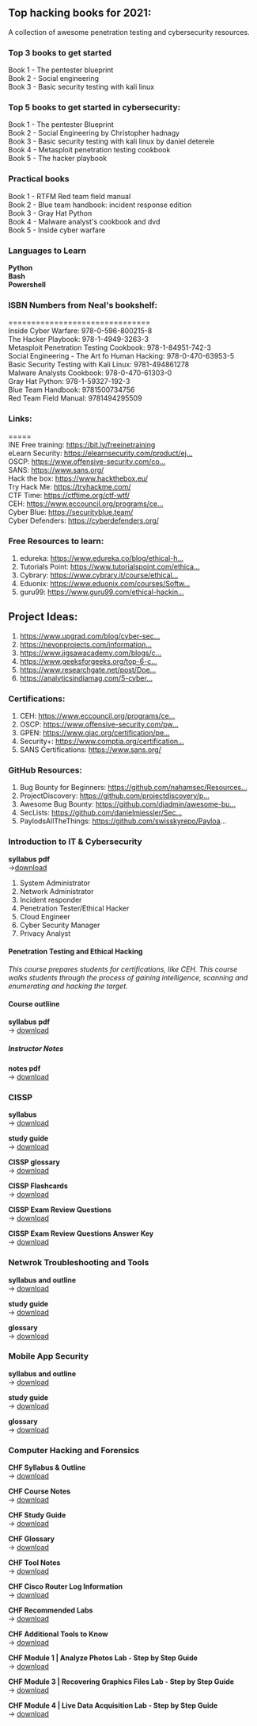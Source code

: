 ## Top hacking books for 2021:
A collection of awesome penetration testing and cybersecurity resources.

### Top 3 books to get started 

Book 1 - The pentester blueprint<br>
Book 2 - Social engineering<br>
Book 3 - Basic security testing with kali linux<br>


### Top 5 books to get started in cybersecurity:

 Book 1 - The pentester Blueprint<br>
 Book 2 - Social Engineering by Christopher hadnagy<br>
 Book 3 - Basic security testing with kali linux by daniel deterele<br>
 Book 4 - Metasploit penetration testing cookbook<br>
 Book 5 - The hacker playbook<br>
 
 ### Practical books
 
 Book 1 - RTFM Red team field manual<br>
 Book 2 - Blue team handbook: incident response edition<br>
 Book 3 - Gray Hat Python<br>
 Book 4 - Malware analyst's cookbook and dvd<br>
 Book 5 - Inside cyber warfare<br>
 
 
 ### Languages to Learn
 
 **Python**<br>
 **Bash**<br>
 **Powershell**<br>


### ISBN Numbers from Neal's bookshelf:
===============================<br>
Inside Cyber Warfare:  978-0-596-800215-8<br>
The Hacker Playbook:  978-1-4949-3263-3<br>
Metasploit Penetration Testing Cookbook:  978-1-84951-742-3<br>
Social Engineering - The Art fo Human Hacking:  978-0-470-63953-5<br>
Basic Security Testing with Kali Linux:  9781-494861278<br>
Malware Analysts Cookbook:  978-0-470-61303-0<br>
Gray Hat Python: 978-1-59327-192-3<br>
Blue Team Handbook:  9781500734756<br>
Red Team Field Manual:  9781494295509<br>



### Links:
=====<br>
INE Free training: https://bit.ly/freeinetraining​<br>
eLearn Security: https://elearnsecurity.com/product/ej...​<br>
OSCP: https://www.offensive-security.com/co...​<br>
SANS: https://www.sans.org/​<br>
Hack the box: https://www.hackthebox.eu/​<br>
Try Hack Me: https://tryhackme.com/​<br>
CTF Time: https://ctftime.org/ctf-wtf/​<br>
CEH: https://www.eccouncil.org/programs/ce...​<br>
Cyber Blue: https://securityblue.team/​<br>
Cyber Defenders: https://cyberdefenders.org/​<br>


### Free Resources to learn:

1. edureka: https://www.edureka.co/blog/ethical-h...​
2. Tutorials Point: https://www.tutorialspoint.com/ethica...​
3. Cybrary: https://www.cybrary.it/course/ethical...​
4. Eduonix: https://www.eduonix.com/courses/Softw...​
5. guru99: https://www.guru99.com/ethical-hackin...​

## Project Ideas:

1. https://www.upgrad.com/blog/cyber-sec...​
2. https://nevonprojects.com/information...​
3. https://www.jigsawacademy.com/blogs/c...​
4. https://www.geeksforgeeks.org/top-6-c...​
5. https://www.researchgate.net/post/Doe...​
6. https://analyticsindiamag.com/5-cyber...​

### Certifications:

1. CEH: https://www.eccouncil.org/programs/ce...​
2. OSCP: https://www.offensive-security.com/pw...​
3. GPEN: https://www.giac.org/certification/pe...​
4. Security+: https://www.comptia.org/certification...​
5. SANS Certifications: https://www.sans.org/​

### GitHub Resources:

1. Bug Bounty for Beginners: https://github.com/nahamsec/Resources...​
2. ProjectDiscovery: https://github.com/projectdiscovery/p...​
3. Awesome Bug Bounty: https://github.com/djadmin/awesome-bu...​
4. SecLists: https://github.com/danielmiessler/Sec...​
5. PaylodsAllTheThings: https://github.com/swisskyrepo/Payloa...



### Introduction to IT & Cybersecurity

**syllabus pdf**<br>->[download](https://assets.ctfassets.net/kvf8rpi09wgk/5JgIBEou6VDLaI2ef4hU72/205a84e1a812460be80e771d739b0af7/Intro_to_IT___Cybersecurity_2021_Syllabus_and_Outline.pdf)

1. System Administrator
2. Network Administrator
3. Incident responder
4. Penetration Tester/Ethical Hacker
5. Cloud Engineer
6. Cyber Security Manager
7. Privacy Analyst

#### Penetration Testing and Ethical Hacking 
*This course prepares students for certifications, like CEH. This course walks students through the process of gaining intelligence, scanning and enumerating and hacking the target.*

#### Course outliine
**syllabus pdf**<br>->
[download](https://assets.ctfassets.net/kvf8rpi09wgk/5xcHIicAX4LGyzStrymXwG/72a00f0b21dccd15b7306d4d8eea845a/Penetration_Testing_and_Ethical_Hacking_Syllabus_and_Outline__1___2_.pdf) 

##### Instructor Notes
**notes pdf**<br>->
[download](https://assets.ctfassets.net/kvf8rpi09wgk/5Yy2CMOxlE7eLlsTzFZ333/e656ff09a94ff0b63106de8d300903ac/CEH_Notes.pdf)


### CISSP
**syllabus**<br>->
[download](https://assets.ctfassets.net/kvf8rpi09wgk/dliA4l3b8BPD41e9QTsLR/b604044ceaa58f9e0a24024ce7db3a6b/CISSP_Syllabus_and_Outline__2___1_.pdf)

**study guide**<br>->
[download](https://assets.ctfassets.net/kvf8rpi09wgk/5znajHkYjGE5nAMclmU7AP/268df5dd8ad4ae3215b5e1a668d1dbae/CISSP_Study_Guide__1_.pdf)

**CISSP glossary**<br>->
[download](https://assets.ctfassets.net/kvf8rpi09wgk/6Vfru12QkFplmQOu6qC0sh/37347470179a5b274e99434bb0683eec/CISSP_Glossary_June_2019__4___1_.pdf)

**CISSP Flashcards**<br>->
[download](https://assets.ctfassets.net/kvf8rpi09wgk/1lfcYwlEwX6F8Ceh9rd2nj/333617bde17c40458ba64aa01f404047/CISSP_Flashcards__1___1_.pdf)

**CISSP Exam Review Questions**<br>->
[download](https://assets.ctfassets.net/kvf8rpi09wgk/6LNXuQt4OyXRyeO5ue4iB5/c73be72068917f887f857729f5c6ef6a/CISSP_Review_Questions.pdf)

**CISSP Exam Review Questions Answer Key**<br>->
[download](https://assets.ctfassets.net/kvf8rpi09wgk/7fXrGWt1ZKqXtaZAgLd1Lk/1fa12124d19f78e6b3a2a13654a852d0/CISSP_Review_Question_Answer_Key.pdf)

### Netwrok Troubleshooting and Tools

**syllabus and outline**<br>->
[download](https://assets.ctfassets.net/kvf8rpi09wgk/5hH2bwgGLKIOP4osVXI0ht/13e7a4ed4016635328046751969f999e/Network_Troubleshooting_and_Tools_Syllabus_and_Outline.pdf)

**study guide**<br>->
[download](https://assets.ctfassets.net/kvf8rpi09wgk/jSDgm217zFkH4IyliJtOO/b0624de18b6f9a5825ef39214312d04a/Network_Troubleshooting_and_Tools_Study_Guide__1_.pdf)

**glossary**<br>->
[download](https://assets.ctfassets.net/kvf8rpi09wgk/3UWSnn8z806mpONXwpCJqD/dadf365de0808c3fdc602df62c67977d/Network_Troubleshooting_and_Tools_Glossary__1_.pdf)

### Mobile App Security

**syllabus and outline**<br>->
[download](https://assets.ctfassets.net/kvf8rpi09wgk/6sGKElYmYcruB3sV5jAyZD/9f4edd901b01b2341f09300065040c6b/Mobile_App_Security_NowSecure_Syllabus_and_Outline.pdf)

**study guide**<br>->
[download](https://assets.ctfassets.net/kvf8rpi09wgk/2qH00zlyJFG09IVgtwNeoP/8332c646818a5a4fa458447bac5fed08/Mobile_App_Security_Study_Guide__1_.pdf)

**glossary**<br>->
[download](https://assets.ctfassets.net/kvf8rpi09wgk/4CyCCEpjkyQeEuXxnXgWiA/41bee15130676192c8b654b26c872af5/Mobile_App_Security_Glossary__1_.pdf)

### Computer Hacking and Forensics

**CHF Syllabus & Outline**<br>->
[download](https://assets.ctfassets.net/kvf8rpi09wgk/KaO1PCOgTeJlHI96cOGzu/b97c97f1f68323f58bfba6c278bb1ecb/Copy_of_Syllabus_and_Outline_Template_3__1_.pdf)

**CHF Course Notes**<br>->
[download](https://downloads.ctfassets.net/kvf8rpi09wgk/5bE67ruq7GSrIV1UW7jcZz/9fee8e987530c397a5499c9722daaf9f/CHFI_notes.pdf)

**CHF Study Guide**<br>->
[download](https://assets.ctfassets.net/kvf8rpi09wgk/1y8gfO0GlsmIXWEDts4J21/699b0c9029c547c0f22612125178160a/Study_Guide_Template_Computer_Hacking_1__1_.pdf)

**CHF Glossary**<br>->
[download](https://assets.ctfassets.net/kvf8rpi09wgk/1I5QEh9acXaf9RfbQFspVV/2296b5a7b94262023acc0aec49f3db2d/Computer_Hacking_and_Forensics_Glossary__1_.pdf)

**CHF Tool Notes**<br>->
[download](https://assets.ctfassets.net/kvf8rpi09wgk/cPZZGW6DIWNMuFYCwL75V/0bf9a2311d5507dfbb27d5bb0580b088/CHFI_Tool_Notes.pdf)

**CHF Cisco Router Log Information**<br>->
[download](https://assets.ctfassets.net/kvf8rpi09wgk/6J1uRA9zhC5VImpBraQXvY/f94408353b8d46cf61fc9bd2c2405a61/CHFI_Cisco_Router_Log_Information.pdf)

**CHF Recommended Labs**<br>->
[download](https://assets.ctfassets.net/kvf8rpi09wgk/6ZqTFOVDy7K2HP4xiTWZnB/d4966f89de70369fb3d8e3b3a355e9d2/Recommended_Lab_Practice_for_the_Forensic_Course.pdf)

**CHF Additional Tools to Know**<br>->
[download](https://assets.ctfassets.net/kvf8rpi09wgk/2YXtNCFqtgIjHR9nWENhIt/9b7f30b997f119b0254b0a9b9d1504f8/Additional_Tools_to_Know_for_the_CHFI_Exam.pdf)

**CHF Module 1 | Analyze Photos Lab - Step by Step Guide**<br>->
[download](https://assets.ctfassets.net/kvf8rpi09wgk/2Fv7NtxUv965Zp2aIKvpRU/cafad741a4043544da7b3b2f111da5e0/Module_1_Analyze_Photos_Lab.pdf)

**CHF Module 3 | Recovering Graphics Files Lab - Step by Step Guide**<br>->
[download](https://assets.ctfassets.net/kvf8rpi09wgk/3XryN6oKl4zeep7OMkDjcG/bde613f29dfd38ea3cec2d4157eeebf0/Module_3_Lab.pdf)

**CHF Module 4 | Live Data Acquisition Lab - Step by Step Guide**<br>->
[download](https://assets.ctfassets.net/kvf8rpi09wgk/7AjxOgsUlTBRVzdEGUPPOT/34fe1bdc4d6657d94cd83ad516142577/Forensics_Module_4_Lab.pdf)
